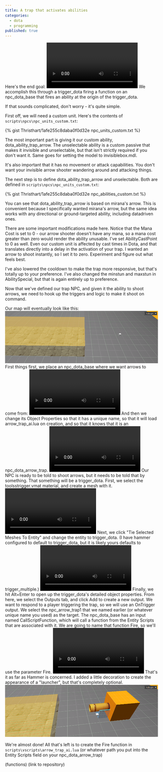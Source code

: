 ```yaml
---
title: A trap that activates abilities
categories: 
  - dota
  - programming
published: true
---
```


Here's the end goal:
<video src="assets/arrow_trap_demo.webm" autoplay loop>
</video>
We accomplish this through a trigger_dota firing a function on an npc_dota_base that fires an ability at the origin of the trigger_dota.

If that sounds complicated, don't worry - it's quite simple.

First off, we will need a custom unit. Here's the contents of ```scripts\npcs\npc_units_custom.txt```:

{% gist Thristhart/1afe255c8daba0f0d32e npc_units_custom.txt %}

The most important part is giving it our custom ability, dota_ability_trap_arrow. The unselectable ability is a custom passive that makes it invisible and unselectable, but that isn't strictly required if you don't want it. Same goes for setting the model to invisiblebox.mdl.

It's also important that it has no movement or attack capabilities. You don't want your invisible arrow shooter wandering around and attacking things.

The next step is to define dota_ability_trap_arrow and unselectable. Both are defined in ```scripts\npcs\npc_units_custom.txt```:

{% gist Thristhart/1afe255c8daba0f0d32e npc_abilities_custom.txt %}

You can see that dota_ability_trap_arrow is based on mirana's arrow. This is convenient because I specifically wanted mirana's arrow, but the same idea works with any directional or ground-targeted ability, including datadriven ones.

There are some important modifications made here. Notice that the Mana Cost is set to 0 - our arrow shooter doesn't have any mana, so a mana cost greater than zero would render the ability unusable. I've set AbilityCastPoint to 0 as well. Even our custom unit is affected by cast times in Dota, and that translates directly into a delay in the activation of your trap. I wanted an arrow to shoot instantly, so I set it to zero. Experiment and figure out what feels best.

I've also lowered the cooldown to make the trap more responsive, but that's totally up to your preference. I've also changed the minstun and maxstun in AbilitySpecial, but that is again entirely up to preference.

Now that we've defined our trap NPC, and given it the ability to shoot arrows, we need to hook up the triggers and logic to make it shoot on command.

Our map will eventually look like this:
![](assets/arrow_trap_hammer_preview.png)
First things first, we place an npc_dota_base where we want arrows to come from:
<video src="assets/place_npc_dota_base.webm" autoplay loop>
</video>
And then we change its Object Properties so that it has a unique name, so that it will load arrow_trap_ai.lua on creation, and so that it knows that it is an npc_dota_arrow_trap.
<video src="assets/npc_dota_base_settings.webm" autoplay loop>
</video>
Our NPC is ready to be told to shoot arrows, but it needs to be told that by something. That something will be a trigger_dota. First, we select the toolsstrigger.vmat material, and create a mesh with it.
<video src="assets/create_dota_trigger.webm" autoplay loop>
</video>
Next, we click "Tie Selected Meshes To Entity" and change the entity to trigger_dota. (I have hammer configured to default to trigger_dota, but it is likely yours defaults to trigger_multiple.)
<video src="assets/tie_trigger_dota_entity.webm" autoplay loop>
</video>
Finally, we hit Alt+Enter to open up the trigger_dota's detailed object properties. From here, we select the Outputs tab, and click Add to create a new output. We want to respond to a player triggering the trap, so we will use an OnTrigger output. We select the npc_arrow_trap1 that we named earlier (or whatever unique name you used) as the target. The npc_dota_base has an input named CallScriptFunction, which will call a function from the Entity Scripts that are associated with it. We are going to name that function Fire, so we'll use the parameter Fire.
<video src="assets/trigger_dota_outputs.webm" autoplay loop>
</video>
That's it as far as Hammer is concerned. I added a little decoration to create the appearance of a "launcher", but that's completely optional.
![](assets/arrow_trap_hammer_decoration.png)

We're almost done! All that's left is to create the Fire function in  ```scripts\vscripts\arrow_trap_ai.lua``` (or whatever path you put into the Entity Scripts field on your npc_dota_arrow_trap)


(functions)
(link to repository)